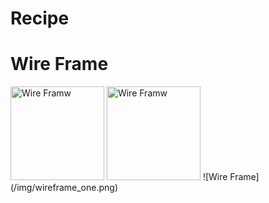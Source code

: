 # Recipe
<h1>Wire Frame</h1>
<img
  src="wireframe/wireframe_one"
  alt="Wire Framw"
  style="height: 150px">
  <img
  src="/wireframe/wireframe_two"
  alt="Wire Framw"
  style="height: 150px">
  ![Wire Frame](/img/wireframe_one.png)
